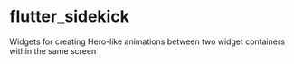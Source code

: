 # flutter_sidekick
Widgets for creating Hero-like animations between two widget containers within the same screen
